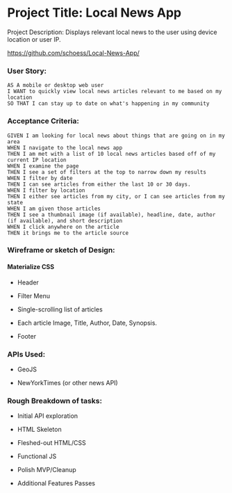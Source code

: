 # Project Title: Local News App

Project Description: Displays relevant local news to the user using device location or user IP.

https://github.com/schoess/Local-News-App/

### User Story:

```
AS A mobile or desktop web user
I WANT to quickly view local news articles relevant to me based on my location
SO THAT I can stay up to date on what's happening in my community
```

### Acceptance Criteria:

```
GIVEN I am looking for local news about things that are going on in my area
WHEN I navigate to the local news app 
THEN I am met with a list of 10 local news articles based off of my current IP location
WHEN I examine the page
THEN I see a set of filters at the top to narrow down my results
WHEN I filter by date
THEN I can see articles from either the last 10 or 30 days.
WHEN I filter by location
THEN I either see articles from my city, or I can see articles from my state
WHEN I am given those articles
THEN I see a thumbnail image (if available), headline, date, author (if available), and short description
WHEN I click anywhere on the article
THEN it brings me to the article source

```

### Wireframe or sketch of Design:

#### Materialize CSS

* Header

* Filter Menu

* Single-scrolling list of articles

* Each article Image, Title, Author, Date, Synopsis.

* Footer

### APIs Used:

* GeoJS

* NewYorkTimes (or other news API)

### Rough Breakdown of tasks:

* Initial API exploration

* HTML Skeleton

* Fleshed-out HTML/CSS

* Functional JS

* Polish MVP/Cleanup

* Additional Features Passes
